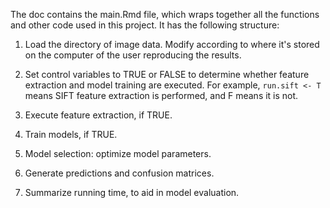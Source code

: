 
The doc contains the main.Rmd file, which wraps together all the functions and other code used in this project. It has the following structure:

1. Load the directory of image data. Modify according to where it's stored on the computer of the user reproducing the results.

2. Set control variables to TRUE or FALSE to determine whether feature extraction and model training are executed. For example, `run.sift <- T` means SIFT feature extraction is performed, and F means it is not. 

3. Execute feature extraction, if TRUE.

4. Train models, if TRUE.

5. Model selection: optimize model parameters.

6. Generate predictions and confusion matrices.

7. Summarize running time, to aid in model evaluation.
